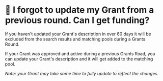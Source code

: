 # 🤔 I forgot to update my Grant from a previous round. Can I get funding?

If you haven't updated your Grant's description in over 60 days it will be excluded from the search results and matching pools during a Grants Round.

If your Grant was approved and active during a previous Grants Road, you can update your Grant's description and it will get added to the matching pool.

_Note: your Grant may take some time to fully update to reflect the changes._
